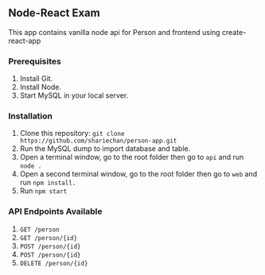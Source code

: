 ## Node-React Exam
This app contains vanilla node api for Person and frontend using create-react-app
### Prerequisites
1. Install Git.
2. Install Node.
3. Start MySQL in your local server.

### Installation
1. Clone this repository: `git clone https://github.com/shariechan/person-app.git`
2. Run the MySQL dump to import database and table.
3. Open a terminal window, go to the root folder then go to `api` and run `node .`
4. Open a second terminal window,  go to the root folder then go to `web` and run `npm install.`
5. Run `npm start`

### API Endpoints Available


1. `GET /person`
2. `GET /person/{id}`
3. `POST /person/{id}`
4. `POST /person/{id}`
5. `DELETE /person/{id}`